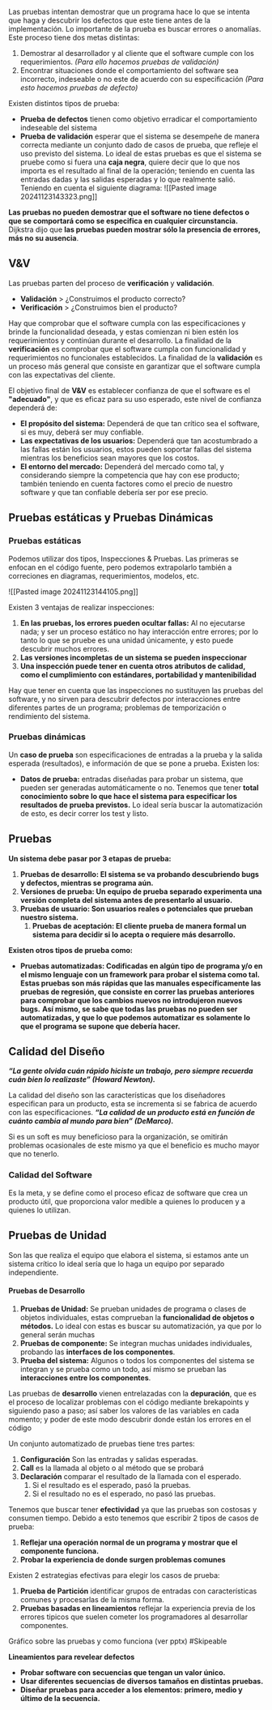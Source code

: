 Las pruebas intentan demostrar que un programa hace lo que se intenta que haga y descubrir los defectos que este tiene antes de la implementación.
Lo importante de la prueba es buscar errores o anomalías.
Este proceso tiene dos metas distintas:
1) Demostrar al desarrollador y al cliente que el software cumple con los requerimientos. *(Para ello hacemos pruebas de validación)*
2) Encontrar situaciones donde el comportamiento del software sea incorrecto, indeseable o no este de acuerdo con su especificación *(Para esto hacemos pruebas de defecto)*

Existen distintos tipos de prueba:
- **Prueba de defectos** tienen como objetivo erradicar el comportamiento indeseable del sistema
- **Prueba de validación** esperar que el sistema se desempeñe de manera correcta mediante un conjunto dado de casos de prueba, que refleje el uso previsto del sistema.
Lo ideal de estas pruebas es que el sistema se pruebe como si fuera una **caja negra**, quiere decir que lo que nos importa es el resultado al final de la operación; teniendo en cuenta las entradas dadas y las salidas esperadas y lo que realmente salió.
Teniendo en cuenta el siguiente diagrama:
![[Pasted image 20241123143323.png]]

**Las pruebas no pueden demostrar que el software no tiene defectos o que se comportará como se especifica en cualquier circunstancia.**
Dijkstra dijo que **las pruebas pueden mostrar sólo la presencia de errores, más no su ausencia**.

## **V&V**
Las pruebas parten del proceso de **verificación** y **validación**.
- **Validación** > ¿Construimos el producto correcto?
- **Verificación** > ¿Construimos bien el producto?

Hay que comprobar que el software cumpla con las especificaciones y brinde la funcionalidad deseada, y estas comienzan ni bien estén los requerimientos y continúan durante el desarrollo.
La finalidad de la **verificación** es comprobar que el software cumpla con funcionalidad y requerimientos no funcionales establecidos.
La finalidad de la **validación** es un proceso más general que consiste en garantizar que el software cumpla con las expectativas del cliente.

El objetivo final de **V&V** es establecer confianza de que el software es el **"adecuado"**, y que es eficaz para su uso esperado, este nivel de confianza dependerá de:
- **El propósito del sistema:** Dependerá de que tan crítico sea el software, si es muy, deberá ser muy confiable.
- **Las expectativas de los usuarios:** Dependerá que tan acostumbrado a las fallas están los usuarios, estos pueden soportar fallas del sistema mientras los beneficios sean mayores que los costos.
- **El entorno del mercado:** Dependerá del mercado como tal, y considerando siempre la competencia que hay con ese producto; también teniendo en cuenta factores como el precio de nuestro software y que tan confiable debería ser por ese precio.

## **Pruebas estáticas y Pruebas Dinámicas**

### Pruebas estáticas
Podemos utilizar dos tipos, Inspecciones & Pruebas.
Las primeras se enfocan en el código fuente, pero podemos extrapolarlo también a correciones en diagramas, requerimientos, modelos, etc.

![[Pasted image 20241123144105.png]]

Existen 3 ventajas de realizar inspecciones:
1) **En las pruebas, los errores pueden ocultar fallas:** Al no ejecutarse nada; y ser un proceso estático no hay interacción entre errores; por lo tanto lo que se pruebe es una unidad únicamente, y esto puede descubrir muchos errores.
2) **Las versiones incompletas de un sistema se pueden inspeccionar**
3) **Una inspección puede tener en cuenta otros atributos de calidad, como el cumplimiento con estándares, portabilidad y mantenibilidad**

Hay que tener en cuenta que las inspecciones no sustituyen las pruebas del software, y no sirven para descubrir defectos por interacciones entre diferentes partes de un programa; problemas de temporización o rendimiento del sistema.

### Pruebas dinámicas
Un **caso de prueba** son especificaciones de entradas a la prueba y la salida esperada (resultados), e información de que se pone a prueba.
Existen los:
- **Datos de prueba:** entradas diseñadas para probar un sistema, que pueden ser generadas automáticamente o no.
Tenemos que tener **total conocimiento sobre lo que hace el sistema para especificar los resultados de prueba previstos.**
Lo ideal sería buscar la automatización de esto, es decir correr los test y listo.


## **Pruebas**
**Un sistema debe pasar por 3 etapas de prueba:**
1) **Pruebas de desarrollo: El sistema se va probando descubriendo bugs y defectos, mientras se programa aún.**
2) **Versiones de prueba: Un equipo de prueba separado experimenta una versión completa del sistema antes de presentarlo al usuario.**
3) **Pruebas de usuario: Son usuarios reales o potenciales que prueban nuestro sistema.**
	1) **Pruebas de aceptación: El cliente prueba de manera formal un sistema para decidir si lo acepta o requiere más desarrollo.**

**Existen otros tipos de prueba como:**
- **Pruebas automatizadas: Codificadas en algún tipo de programa y/o en el mismo lenguaje con un framework para probar el sistema como tal.  Estas pruebas son más rápidas que las manuales específicamente las pruebas de regresión, que consiste en correr las pruebas anteriores para comprobar que los cambios nuevos no introdujeron nuevos bugs.**
**Así mismo, se sabe que todas las pruebas no pueden ser automatizadas, y que lo que podemos automatizar es solamente lo que el programa se supone que debería hacer.**

## **Calidad del Diseño**

***“La gente olvida cuán rápido hiciste un trabajo, pero siempre recuerda cuán bien lo realizaste” (Howard Newton).***

La calidad del diseño son las características que los diseñadores especifican para un producto, esta se incrementa si se fabrica de acuerdo con las especificaciones.
***“La calidad de un producto está en función de cuánto cambia al mundo para bien” (DeMarco).***

Si es un soft es muy beneficioso para la organización, se omitirán problemas ocasionales de este mismo ya que el beneficio es mucho mayor que no tenerlo.

### Calidad del Software
Es la meta, y se define como el proceso eficaz de software que crea un producto útil, que proporciona valor medible a quienes lo producen y a quienes lo utilizan.

## **Pruebas de Unidad**
Son las que realiza el equipo que elabora el sistema, si estamos ante un sistema crítico lo ideal sería que lo haga un equipo por separado independiente.

#### **Pruebas de Desarrollo**
1) **Pruebas de Unidad:** Se prueban unidades de programa o clases de objetos individuales, estas comprueban la **funcionalidad de objetos o métodos.** Lo ideal con estas es buscar su automatización, ya que por lo general serán muchas 
2) **Pruebas de componente:** Se integran muchas unidades individuales, probando las **interfaces de los componentes**.
3) **Prueba del sistema:** Algunos o todos los componentes del sistema se integran y se prueba como un todo, así mismo se prueban las **interacciones entre los componentes**.

Las pruebas de **desarrollo** vienen entrelazadas con la **depuración**, que es el proceso de localizar problemas con el código mediante brekapoints y siguiendo paso a paso; así saber los valores de las variables en cada momento; y poder de este modo descubrir donde están los errores en el código

Un conjunto automatizado de pruebas tiene tres partes:
1) **Configuración** Son las entradas y salidas esperadas.
2) **Call** es la llamada al objeto o al método que se probará
3) **Declaración** comparar el resultado de la llamada con el esperado.
	1) Si el resultado es el esperado, pasó la pruebas.
	2) Si el resultado no es el esperado, no pasó las pruebas.

Tenemos que buscar tener **efectividad** ya que las pruebas son costosas y consumen tiempo.
Debido a esto tenemos que escribir 2 tipos de casos de prueba:
1) **Reflejar una operación normal de un programa y mostrar que el componente funciona.**
2) **Probar la experiencia de donde surgen problemas comunes**

Existen 2 estrategias efectivas para elegir los casos de prueba:
1) **Prueba de Partición** identificar grupos de entradas con características comunes y procesarlas de la misma forma.
2) **Pruebas basadas en lineamientos** reflejar la experiencia previa de los errores tipicos que suelen cometer los programadores al desarrollar componentes.

Gráfico sobre las pruebas y como funciona (ver pptx) #Skipeable 

**Lineamientos para revelear defectos**
- **Probar software con secuencias que tengan un valor único.**
- **Usar diferentes secuencias de diversos tamaños en distintas pruebas.**
- **Diseñar pruebas para acceder a los elementos: primero, medio y último de la secuencia.**
